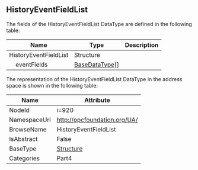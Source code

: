 <!-- datatype -->
## HistoryEventFieldList
  
<!-- end of description -->
The fields of the HistoryEventFieldList DataType are defined in the following table:  

|Name|Type|Description|
|---|---|---|
|HistoryEventFieldList|Structure||
|&nbsp;&nbsp;&nbsp;&nbsp;eventFields|[BaseDataType](../../../Part3/DataTypes/BaseDataType/readme.md)[]||

The representation of the HistoryEventFieldList DataType in the address space is shown in the following table:  

|Name|Attribute|
|---|---|
|NodeId|i=920|
|NamespaceUri|http://opcfoundation.org/UA/|
|BrowseName|HistoryEventFieldList|
|IsAbstract|False|
|BaseType|[Structure](../../../Part3/DataTypes/Structure/readme.md)|
|Categories|Part4|

